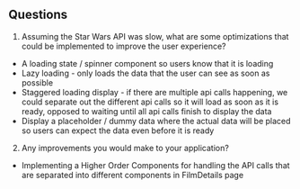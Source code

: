## Questions

1. Assuming the Star Wars API was slow, what are some optimizations that could be implemented to improve the user experience?
- A loading state / spinner component so users know that it is loading
- Lazy loading - only loads the data that the user can see as soon as possible
- Staggered loading display - if there are multiple api calls happening, we could separate out the different api calls so it will load as soon as it is ready, opposed to waiting until all api calls finish to display the data
- Display a placeholder / dummy data where the actual data will be placed so users can expect the data even before it is ready

2. Any improvements you would make to your application?
- Implementing a Higher Order Components for handling the API calls that are separated into different components in FilmDetails page